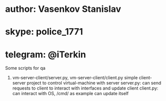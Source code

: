 # author: Vasenkov Stanislav
# skype: police_1771
# telegram: @iTerkin

Some scripts for qa
1. vm-server-client/server.py, vm-server-client/client.py
   simple client-server project to control virtual-machine with server
   server.py: can send requests to client to interact with interfaces and update client
   client.py: can interact with OS, /cmd/ as example
              can update itself
